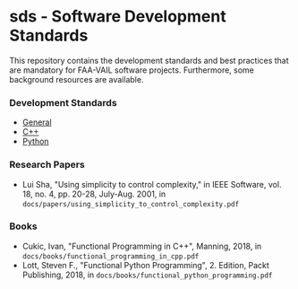 # sds - Software Development Standards

This repository contains the development standards and best practices that are mandatory for FAA-VAIL software projects.
Furthermore, some background resources are available.

### Development Standards

- [General](best_practises_software_development.md)
- [C++](best_practises_cpp.md)
- [Python](best_practises_python.md)

### Research Papers

- Lui Sha, "Using simplicity to control complexity," in IEEE Software, vol. 18, no. 4, pp. 20-28, July-Aug. 2001, in `docs/papers/using_simplicity_to_control_complexity.pdf`

### Books

- Cukic, Ivan, "Functional Programming in C++", Manning, 2018, in `docs/books/functional_programming_in_cpp.pdf`
- Lott, Steven F., "Functional Python Programming", 2. Edition, Packt Publishing, 2018, in `docs/books/functional_python_programming.pdf`
